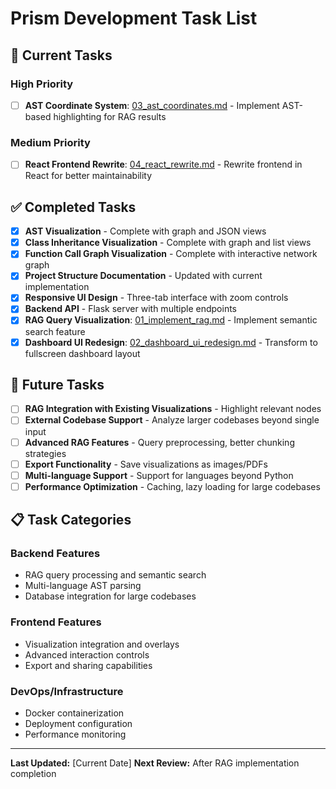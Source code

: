 # Prism Development Task List

## 🚀 **Current Tasks**

### **High Priority**
- [ ] **AST Coordinate System**: [03_ast_coordinates.md](./03_ast_coordinates.md) - Implement AST-based highlighting for RAG results

### **Medium Priority**
- [ ] **React Frontend Rewrite**: [04_react_rewrite.md](./04_react_rewrite.md) - Rewrite frontend in React for better maintainability
  
## ✅ **Completed Tasks**
- [x] **AST Visualization** - Complete with graph and JSON views
- [x] **Class Inheritance Visualization** - Complete with graph and list views  
- [x] **Function Call Graph Visualization** - Complete with interactive network graph
- [x] **Project Structure Documentation** - Updated with current implementation
- [x] **Responsive UI Design** - Three-tab interface with zoom controls
- [x] **Backend API** - Flask server with multiple endpoints
- [x] **RAG Query Visualization**: [01_implement_rag.md](./01_implement_rag.md) - Implement semantic search feature
- [x] **Dashboard UI Redesign**: [02_dashboard_ui_redesign.md](./02_dashboard_ui_redesign.md) - Transform to fullscreen dashboard layout

## 🔮 **Future Tasks**
- [ ] **RAG Integration with Existing Visualizations** - Highlight relevant nodes
- [ ] **External Codebase Support** - Analyze larger codebases beyond single input
- [ ] **Advanced RAG Features** - Query preprocessing, better chunking strategies
- [ ] **Export Functionality** - Save visualizations as images/PDFs
- [ ] **Multi-language Support** - Support for languages beyond Python
- [ ] **Performance Optimization** - Caching, lazy loading for large codebases

## 📋 **Task Categories**

### **Backend Features**
- RAG query processing and semantic search
- Multi-language AST parsing
- Database integration for large codebases

### **Frontend Features**  
- Visualization integration and overlays
- Advanced interaction controls
- Export and sharing capabilities

### **DevOps/Infrastructure**
- Docker containerization
- Deployment configuration
- Performance monitoring

---

**Last Updated:** [Current Date]
**Next Review:** After RAG implementation completion
